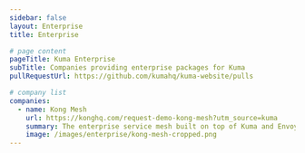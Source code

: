 ```yaml
---
sidebar: false
layout: Enterprise
title: Enterprise

# page content
pageTitle: Kuma Enterprise
subTitle: Companies providing enterprise packages for Kuma
pullRequestUrl: https://github.com/kumahq/kuma-website/pulls

# company list
companies:
  - name: Kong Mesh
    url: https://konghq.com/request-demo-kong-mesh?utm_source=kuma
    summary: The enterprise service mesh built on top of Kuma and Envoy that natively integrates with Kong Enterprise and more.
    image: /images/enterprise/kong-mesh-cropped.png
---
```


<!-- the rest of this page is handled in the Enterprise.vue component due to its complexity -->